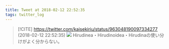 ```yaml
---
title: Tweet at 2018-02-12 22:52:35
tags: twitter_log
---
```


> [!CITE] https://twitter.com/kaisekiriu/status/963048190097334277 (2018-02-12 22:52:35)
> ![](https://twitter.com/kaisekiriu/status/963048190097334277)
> Hirudinea・Hirudinoidea・Hirudinaの使い分けがよく分からない。
